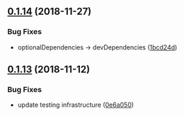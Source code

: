 ## [0.1.14](https://github.com/mike-north/ember-material-design-icons-shim/compare/v0.1.13...v0.1.14) (2018-11-27)


### Bug Fixes

* optionalDependencies -> devDependencies ([1bcd24d](https://github.com/mike-north/ember-material-design-icons-shim/commit/1bcd24d))

## [0.1.13](https://github.com/mike-north/ember-material-design-icons-shim/compare/v0.1.12...v0.1.13) (2018-11-12)


### Bug Fixes

* update testing infrastructure ([0e6a050](https://github.com/mike-north/ember-material-design-icons-shim/commit/0e6a050))
